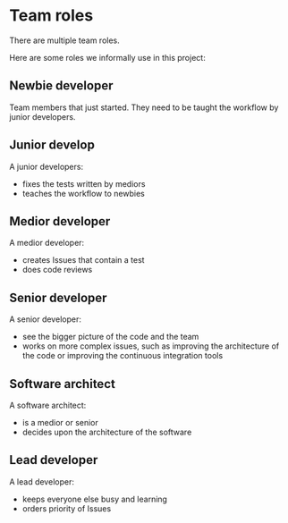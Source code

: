 # Team roles

There are multiple team roles.

Here are some roles we informally use in this project:

## Newbie developer

Team members that just started.
They need to be taught the workflow by junior developers.

## Junior develop

A junior developers:

- fixes the tests written by mediors
- teaches the workflow to newbies 

## Medior developer

A medior developer:

- creates Issues that contain a test
- does code reviews

## Senior developer

A senior developer:

- see the bigger picture of the code and the team
- works on more complex issues, such as improving the architecture of
  the code or improving the continuous integration tools

## Software architect

A software architect:

- is a medior or senior
- decides upon the architecture of the software

## Lead developer

A lead developer:

- keeps everyone else busy and learning
- orders priority of Issues

